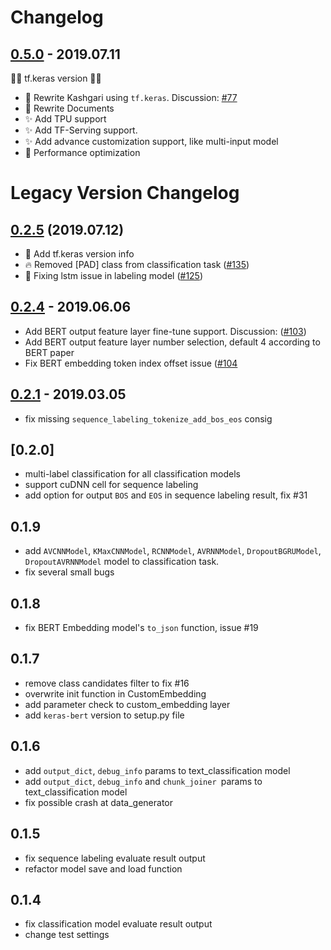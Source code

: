 # Changelog

## [0.5.0] - 2019.07.11

🎉🎉 tf.keras version 🎉🎉

- 🎉 Rewrite Kashgari using `tf.keras`. Discussion: [#77](https://github.com/BrikerMan/Kashgari/issues/77)
- 🎉 Rewrite Documents
- ✨ Add TPU support
- ✨ Add TF-Serving support.
- ✨ Add advance customization support, like multi-input model
- 🐎 Performance optimization

# Legacy Version Changelog

## [0.2.5] (2019.07.12)

- 📝 Add tf.keras version info
- 🔥 Removed [PAD] class from classification task ([#135](https://github.com/BrikerMan/Kashgari/issues/135))
- 🐛 Fixing lstm issue in labeling model ([#125](https://github.com/BrikerMan/Kashgari/issues/125))

## [0.2.4] - 2019.06.06

- Add BERT output feature layer fine-tune support. Discussion: ([#103](https://github.com/BrikerMan/Kashgari/issues/103))
- Add BERT output feature layer number selection, default 4 according to BERT paper
- Fix BERT embedding token index offset issue ([#104](https://github.com/BrikerMan/Kashgari/issues/104)

## [0.2.1] - 2019.03.05

- fix missing `sequence_labeling_tokenize_add_bos_eos` consig

## [0.2.0]

- multi-label classification for all classification models
- support cuDNN cell for sequence labeling
- add option for output `BOS` and `EOS` in sequence labeling result, fix #31 

## 0.1.9

- add `AVCNNModel`, `KMaxCNNModel`, `RCNNModel`, `AVRNNModel`, `DropoutBGRUModel`, `DropoutAVRNNModel` model to classification task.
- fix several small bugs

## 0.1.8

- fix BERT Embedding  model's `to_json` function, issue #19 

## 0.1.7

- remove class candidates filter to fix #16
- overwrite init function in CustomEmbedding
- add parameter check to custom_embedding layer
- add `keras-bert` version to setup.py file

## 0.1.6

- add `output_dict`, `debug_info` params to text_classification model
- add `output_dict`, `debug_info` and `chunk_joiner `params to text_classification model
- fix possible crash at data_generator

## 0.1.5

- fix sequence labeling evaluate result output
- refactor model save and load function

## 0.1.4

- fix classification model evaluate result output
- change test settings

[0.5.0]: https://github.com/BrikerMan/Kashgari/compare/milestone/tf.keras...v0.5.0
[0.2.5]: https://github.com/BrikerMan/Kashgari/compare/v0.2.4...v0.2.5
[0.2.4]: https://github.com/BrikerMan/Kashgari/compare/v0.2.1...v0.2.4
[0.2.1]: https://github.com/BrikerMan/Kashgari/compare/v0.2.0...v0.2.1